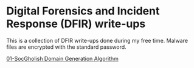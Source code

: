 # Digital Forensics and Incident Response (DFIR) write-ups
This is a collection of DFIR write-ups  done during my free time. Malware files are encrypted with the standard password. 

[01-SocGholish Domain Generation Algorithm](01-SocGholish/README.md)
